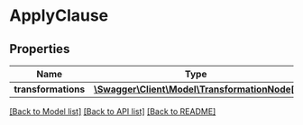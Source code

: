 # ApplyClause

## Properties
Name | Type | Description | Notes
------------ | ------------- | ------------- | -------------
**transformations** | [**\Swagger\Client\Model\TransformationNode[]**](TransformationNode.md) |  | [optional] 

[[Back to Model list]](../../README.md#documentation-for-models) [[Back to API list]](../../README.md#documentation-for-api-endpoints) [[Back to README]](../../README.md)

